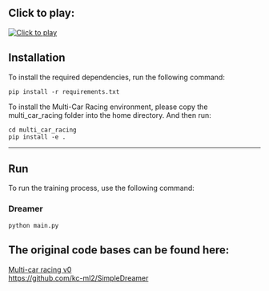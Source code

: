 
## Click to play: 
[![Click to play](https://img.youtube.com/vi/BzX7KlJQHd0/0.jpg)](https://www.youtube.com/watch?v=BzX7KlJQHd0)


## Installation

To install the required dependencies, run the following command:

```
pip install -r requirements.txt
```
To install the Multi-Car Racing environment, please copy the multi_car_racing folder into the home directory. 
And then run:
```
cd multi_car_racing
pip install -e .
```

<hr/>

## Run

To run the training process, use the following command:

### Dreamer
```
python main.py
```

## The original code bases can be found here: 

[Multi-car racing v0](https://github.com/igilitschenski/multi_car_racing)\
https://github.com/kc-ml2/SimpleDreamer

